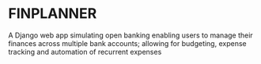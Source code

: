 # FINPLANNER
A Django web app simulating open banking enabling users to manage their finances across multiple bank accounts; allowing for budgeting, expense tracking and automation of recurrent expenses
